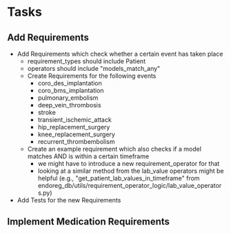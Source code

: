 # Tasks
## Add Requirements
- Add Requirements which check whether a certain event has taken place
    - requirement_types should include Patient
    - operators should include "models_match_any"
    - Create Requirements for the following events
        - coro_des_implantation
        - coro_bms_implantation
        - pulmonary_embolism
        - deep_vein_thrombosis
        - stroke
        - transient_ischemic_attack
        - hip_replacement_surgery
        - knee_replacement_surgery
        - recurrent_thrombembolism
    - Create an example requirement which also checks if a model matches AND is within a certain timeframe
        - we might have to introduce a new requirement_operator for that
        - looking at a similar method from the lab_value operators might be helpful (e.g., "get_patient_lab_values_in_timeframe" from endoreg_db/utils/requirement_operator_logic/lab_value_operators.py)
- Add Tests for the new Requirements


## Implement Medication Requirements